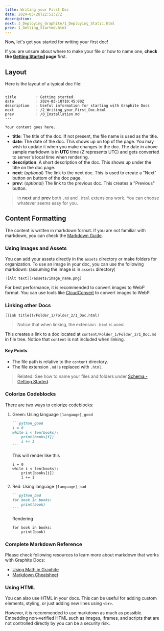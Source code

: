 ```yaml
---
title: Writing your First Doc
date: 2024-03-28T22:51:27Z
description:
next: 3_Deploying_Graphite/1_Deploying_Static.html
prev: 1_Getting_Started.html
---
```


Now, let's get you started for writing your first doc!

If you are unsure about where to make your file or how to name one, **check the [Getting Started](/1_Getting_Started.html#creating-docs-and-folders) page** first.

## Layout

Here is the layout of a typical doc file:

```text
---
title         : Getting started
date          : 2024-03-18T10:45:00Z
description   : Useful information for starting with Graphite Docs
next          : /2_Writing_your_First_Doc.html
prev          : /0_Installation.md
---

Your content goes here.
```

- **title**: The title of the doc. If not present, the file name is used as the title.
- **date**: The date of the doc. This shows up on top of the page. You may wish to update it when you make changes to the doc. The date in above sample markdown is in **UTC** time (_Z_ represents UTC) and gets converted to server's local time when rendering.
- **description**: A short description of the doc. This shows up under the title on the doc page.
- **next**: (_optional_) The link to the next doc. This is used to create a "Next" button on buttom of the doc page.
- **prev**: (_optional_) The link to the previous doc. This creates a "Previous" button.

> In **next** and **prev** both `.md` and `.html` extensions work. You can choose whatever seems easy for you.

## Content Formatting

The content is written in markdown format. If you are not familiar with markdown, you can check the [Markdown Guide](https://www.markdownguide.org/).

### Using Images and Assets

You can add your assets directly in the `assets` directory or make folders for organization. To use an image in your doc, you can use the following markdown: (assuming the image is in `assets` directory)

```text
![Alt text](/assets/image_name.png)
```

For best performance, it is recommended to convert images to WebP format. You can use tools like [CloudConvert](https://cloudconvert.com/webp-converter) to convert images to WebP.

### Linking other Docs

```text
[link title](/Folder_1/Folder_2/1_Doc.html)
```

> Notice that when linking, the extension `.html` is used.

This creates a link to a doc located at `content/Folder_1/Folder_2/1_Doc.md` in file tree. Notice that `content` is not included when linking.

#### Key Points

- The file path is relative to the `content` directory.
- The file extension `.md` is replaced with `.html`.

> Related: See how to name your files and folders under [Schema - Getting Started](/1_Getting_Started.html#schema).

### Colorize Codeblocks

There are two ways to colorize codeblocks:

1. Green: Using language `[langauge]_good`

   ````markdown
   ```python_good
   i = 0
   while i < len(books):
       print(books[i])
       i += 1
   ```
   ````

   This will render like this

   ```python_good
   i = 0
   while i < len(books):
       print(books[i])
       i += 1
   ```

2. Red: Using language `[langauge]_bad`

   ````markdown
   ```python_bad
   for book in books:
       print(book)
   ```
   ````

   Rendering

   ```python_bad
   for book in books:
       print(book)
   ```

### Complete Markdown Reference

Please check following resources to learn more about markdown that works with Graphite Docs:

- [Using Math in Graphite](/4_Markdown/4_Using_Math_in_Graphite.html)
- [Markdown Cheatsheet](/4_Markdown/5_Markdown_Cheatsheet.html)

### Using HTML

You can also use HTML in your docs. This can be useful for adding custom elements, styling, or just adding new lines using `<br>`.

However, it is recommended to use markdown as much as possible. Embedding non-verified HTML such as images, iframes, and scripts that are not controlled directly by you can be a security risk.

